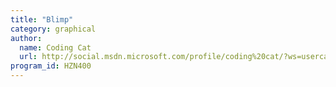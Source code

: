 ```yaml
---
title: "Blimp"
category: graphical
author:
  name: Coding Cat
  url: http://social.msdn.microsoft.com/profile/coding%20cat/?ws=usercard-mini
program_id: HZN400
---
```

